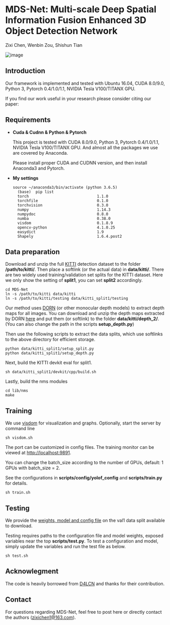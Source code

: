 # MDS-Net: Multi-scale Deep Spatial Information Fusion Enhanced 3D Object Detection Network

Zixi Chen, Wenbin Zou, Shishun Tian 

![image](https://github.com/Chenzixi1/MDS-Net/blob/master/demo.gif)

## Introduction

Our framework is implemented and tested with Ubuntu 16.04, CUDA 8.0/9.0, Python 3, Pytorch 0.4/1.0/1.1, NVIDIA Tesla V100/TITANX GPU. 

If you find our work useful in your research please consider citing our paper:



## Requirements

- **Cuda & Cudnn & Python & Pytorch**

    This project is tested with CUDA 8.0/9.0, Python 3, Pytorch 0.4/1.0/1.1, NVIDIA Tesla V100/TITANX GPU. And almost all the packages we use are covered by Anaconda.

    Please install proper CUDA and CUDNN version, and then install Anaconda3 and Pytorch.

- **My settings**

  ```shell
  source ~/anaconda3/bin/activate (python 3.6.5)
	(base)  pip list
	torch                              1.1.0
	torchfile                          0.1.0
	torchvision                        0.3.0
	numpy                              1.14.3
	numpydoc                           0.8.0
	numba                              0.38.0
	visdom                             0.1.8.9
	opencv-python                      4.1.0.25
	easydict                           1.9
	Shapely                            1.6.4.post2
  ```


## Data preparation

Download and unzip the full [KITTI](http://www.cvlibs.net/datasets/kitti/eval_object.php?obj_benchmark=3d) detection dataset to the folder **/path/to/kitti/**. Then place a softlink (or the actual data) in **data/kitti/**. There are two widely used training/validation set splits for the KITTI dataset. Here we only show the setting of **split1**, you can set **split2** accordingly.

  ```shell
cd MDS-Net
ln -s /path/to/kitti data/kitti
ln -s /path/to/kitti/testing data/kitti_split1/testing
  ```

Our method uses [DORN](https://github.com/hufu6371/DORN) (or other monocular depth models) to extract depth maps for all images. You can download and unzip the depth maps extracted by DORN [here](https://drive.google.com/open?id=1lSJpQ8GUCxRNtWxo0lduYAbWkkXQa2cb) and put them (or softlink) to the folder **data/kitti/depth_2/**. (You can also change the path in the scripts **setup_depth.py**)

Then use the following scripts to extract the data splits, which use softlinks to the above directory for efficient storage.


  ```shell
python data/kitti_split1/setup_split.py
python data/kitti_split1/setup_depth.py
  ```

Next, build the KITTI devkit eval for split1.

```shell
sh data/kitti_split1/devkit/cpp/build.sh
```

Lastly, build the nms modules

```shell
cd lib/nms
make
```

## Training

We use [visdom](https://github.com/facebookresearch/visdom) for visualization and graphs. Optionally, start the server by command line

```
sh visdom.sh
```
The port can be customized in config files. The training monitor can be viewed at [http://localhost:9891](http://localhost:9891). 

You can change the batch_size according to the number of GPUs, default: 1 GPUs with batch_size = 2.

See the configurations in **scripts/config/yolof_config** and **scripts/train.py** for details. 

``` 
sh train.sh
```

## Testing

We provide the [weights, model and config file](https://pan.baidu.com/s/1GuqU3B5ArAsTORyn9MquBQ?pwd=uhwp#list/path=%2F) on the val1 data split available to download.

Testing requires paths to the configuration file and model weights, exposed variables near the top **scripts/test.py**. To test a configuration and model, simply update the variables and run the test file as below. 

```
sh test.sh
```

## Acknowlegment
The code is heavily borrowed from [D4LCN](https://github.com/dingmyu/D4LCN) and thanks for their contribution.


## Contact

For questions regarding MDS-Net, feel free to post here or directly contact the authors (zixichen1@163.com).
